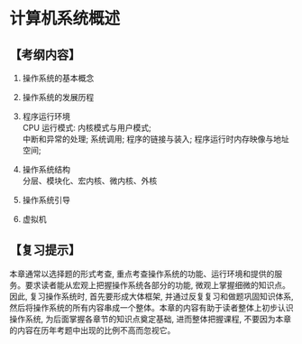 # 计算机系统概述

## 【考纲内容】

1. 操作系统的基本概念

2. 操作系统的发展历程

3. 程序运行环境  
  CPU 运行模式: 内核模式与用户模式;  
  中断和异常的处理; 系统调用;
  程序的链接与装入; 程序运行时内存映像与地址空间;

4. 操作系统结构  
  分层、模块化、宏内核、微内核、外核

5. 操作系统引导

6. 虚拟机

## 【复习提示】

本章通常以选择题的形式考查, 重点考查操作系统的功能、运行环境和提供的服务。要求读者能从宏观上把握操作系统各部分的功能, 微观上掌握细微的知识点。因此, 复习操作系统时, 首先要形成大体框架, 并通过反复复习和做题巩固知识体系, 然后将操作系统的所有内容串成一个整体。本章的内容有助于读者整体上初步认识操作系统, 为后面掌握各章节的知识点奠定基础, 进而整体把握课程, 不要因为本章的内容在历年考题中出现的比例不高而忽视它。
